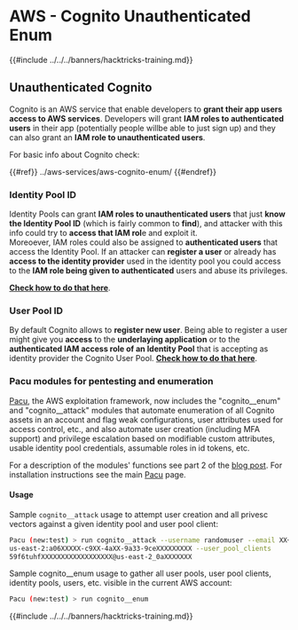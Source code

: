 # AWS - Cognito Unauthenticated Enum

{{#include ../../../banners/hacktricks-training.md}}

## Unauthenticated Cognito

Cognito is an AWS service that enable developers to **grant their app users access to AWS services**. Developers will grant **IAM roles to authenticated users** in their app (potentially people willbe able to just sign up) and they can also grant an **IAM role to unauthenticated users**.

For basic info about Cognito check:

{{#ref}}
../aws-services/aws-cognito-enum/
{{#endref}}

### Identity Pool ID

Identity Pools can grant **IAM roles to unauthenticated users** that just **know the Identity Pool ID** (which is fairly common to **find**), and attacker with this info could try to **access that IAM rol**e and exploit it.\
Moreoever, IAM roles could also be assigned to **authenticated users** that access the Identity Pool. If an attacker can **register a user** or already has **access to the identity provider** used in the identity pool you could access to the **IAM role being given to authenticated** users and abuse its privileges.

[**Check how to do that here**](../aws-services/aws-cognito-enum/cognito-identity-pools.md).

### User Pool ID

By default Cognito allows to **register new user**. Being able to register a user might give you **access** to the **underlaying application** or to the **authenticated IAM access role of an Identity Pool** that is accepting as identity provider the Cognito User Pool. [**Check how to do that here**](../aws-services/aws-cognito-enum/cognito-user-pools.md#registration).

### Pacu modules for pentesting and enumeration

[Pacu](https://github.com/RhinoSecurityLabs/pacu), the AWS exploitation framework, now includes the "cognito\_\_enum" and "cognito\_\_attack" modules that automate enumeration of all Cognito assets in an account and flag weak configurations, user attributes used for access control, etc., and also automate user creation (including MFA support) and privilege escalation based on modifiable custom attributes, usable identity pool credentials, assumable roles in id tokens, etc.

For a description of the modules' functions see part 2 of the [blog post](https://rhinosecuritylabs.com/aws/attacking-aws-cognito-with-pacu-p2). For installation instructions see the main [Pacu](https://github.com/RhinoSecurityLabs/pacu) page.

#### Usage

Sample `cognito__attack` usage to attempt user creation and all privesc vectors against a given identity pool and user pool client:

```bash
Pacu (new:test) > run cognito__attack --username randomuser --email XX+sdfs2@gmail.com --identity_pools
us-east-2:a06XXXXX-c9XX-4aXX-9a33-9ceXXXXXXXXX --user_pool_clients
59f6tuhfXXXXXXXXXXXXXXXXXX@us-east-2_0aXXXXXXX
```

Sample cognito\_\_enum usage to gather all user pools, user pool clients, identity pools, users, etc. visible in the current AWS account:

```bash
Pacu (new:test) > run cognito__enum
```

{{#include ../../../banners/hacktricks-training.md}}




